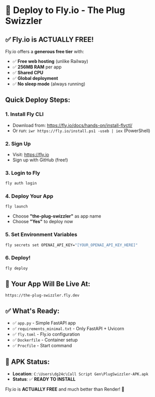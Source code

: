 # 🚀 Deploy to Fly.io - The Plug Swizzler

## ✅ Fly.io is ACTUALLY FREE!

Fly.io offers a **generous free tier** with:
- ✅ **Free web hosting** (unlike Railway)
- ✅ **256MB RAM** per app
- ✅ **Shared CPU**
- ✅ **Global deployment**
- ✅ **No sleep mode** (always running)

## Quick Deploy Steps:

### 1. Install Fly CLI
- Download from: https://fly.io/docs/hands-on/install-flyctl/
- Or run: `iwr https://fly.io/install.ps1 -useb | iex` (PowerShell)

### 2. Sign Up
- Visit: https://fly.io
- Sign up with GitHub (free!)

### 3. Login to Fly
```bash
fly auth login
```

### 4. Deploy Your App
```bash
fly launch
```
- Choose **"the-plug-swizzler"** as app name
- Choose **"Yes"** to deploy now

### 5. Set Environment Variables
```bash
fly secrets set OPENAI_API_KEY="[YOUR_OPENAI_API_KEY_HERE]"
```

### 6. Deploy!
```bash
fly deploy
```

## 🎯 Your App Will Be Live At:
`https://the-plug-swizzler.fly.dev`

## ✅ What's Ready:
- ✅ `app.py` - Simple FastAPI app
- ✅ `requirements_minimal.txt` - Only FastAPI + Uvicorn
- ✅ `fly.toml` - Fly.io configuration
- ✅ `Dockerfile` - Container setup
- ✅ `Procfile` - Start command

## 📱 APK Status:
- **Location**: `C:\Users\dg24c\Call Script Gen\PlugSwizzler-APK.apk`
- **Status**: ✅ **READY TO INSTALL**

Fly.io is **ACTUALLY FREE** and much better than Render! 🚀